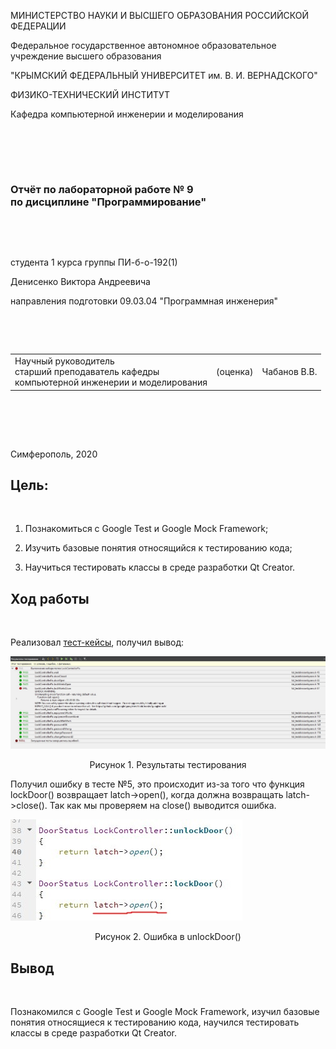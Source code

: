 
МИНИСТЕРСТВО НАУКИ  И ВЫСШЕГО ОБРАЗОВАНИЯ РОССИЙСКОЙ ФЕДЕРАЦИИ  


Федеральное государственное автономное образовательное учреждение высшего образования  


"КРЫМСКИЙ ФЕДЕРАЛЬНЫЙ УНИВЕРСИТЕТ им. В. И. ВЕРНАДСКОГО"  


ФИЗИКО-ТЕХНИЧЕСКИЙ ИНСТИТУТ  


Кафедра компьютерной инженерии и моделирования


<br/><br/>


​


### Отчёт по лабораторной работе № 9<br/> по дисциплине "Программирование"


<br/>


​


студента 1 курса группы ПИ-б-о-192(1) 

Денисенко Виктора Андреевича


направления подготовки 09.03.04 "Программная инженерия"  


<br/>


​


<table>


<tr><td>Научный руководитель<br/> старший преподаватель кафедры<br/> компьютерной инженерии и моделирования</td>


<td>(оценка)</td>


<td>Чабанов В.В.</td>


</tr>


</table>


<br/><br/>


​


Симферополь, 2020

<h2><b>Цель:</b></h2><br/>

1. Познакомиться с Google Test и Google Mock Framework;

2. Изучить базовые понятия относящийся к тестированию кода;

3. Научиться тестировать классы в среде разработки Qt Creator.

<h2><b>Ход работы</b></h2><br/>

Реализовал <a href="cases"> тест-кейсы</a>, получил вывод:

<img src="images/1.jpg">
<p align="center">Рисунок 1. Результаты тестирования</p>

Получил ошибку в тесте №5, это происходит из-за того что функция lockDoor() возвращает latch->open(), когда должна возвращать latch->close(). Так как мы проверяем на close() выводится ошибка.

<img src="images/2(1).jpg">
<p align="center">Рисунок 2. Ошибка в unlockDoor()</p>

<h2><b>Вывод</b></h2><br/>
<p>Познакомился с Google Test и Google Mock Framework, изучил базовые понятия относящиеся к тестированию кода, научился тестировать классы в среде разработки Qt Creator.</p>

